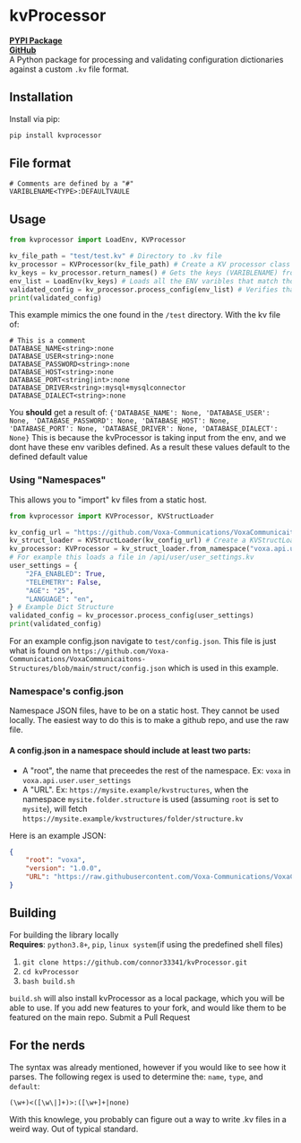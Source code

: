 # kvProcessor

[**PYPI Package**](https://pypi.org/project/kvprocessor/) \
[**GitHub**](https://github.com/connor33341/kvProcessor) \
A Python package for processing and validating configuration dictionaries against a custom `.kv` file format.

## Installation

Install via pip:

```bash
pip install kvprocessor
```

## File format

```custom
# Comments are defined by a "#"
VARIBLENAME<TYPE>:DEFAULTVAULE
```

## Usage

```python
from kvprocessor import LoadEnv, KVProcessor

kv_file_path = "test/test.kv" # Directory to .kv file
kv_processor = KVProcessor(kv_file_path) # Create a KV processor class
kv_keys = kv_processor.return_names() # Gets the keys (VARIBLENAME) from the .kv file
env_list = LoadEnv(kv_keys) # Loads all the ENV varibles that match those keys
validated_config = kv_processor.process_config(env_list) # Verifies that those env varibles exist and are of the correct type
print(validated_config)
```

This example mimics the one found in the `/test` directory. With the kv file of:
```custom
# This is a comment
DATABASE_NAME<string>:none
DATABASE_USER<string>:none
DATABASE_PASSWORD<string>:none
DATABASE_HOST<string>:none
DATABASE_PORT<string|int>:none
DATABASE_DRIVER<string>:mysql+mysqlconnector
DATABASE_DIALECT<string>:none
```
You **should** get a result of: 
`{'DATABASE_NAME': None, 'DATABASE_USER': None, 'DATABASE_PASSWORD': None, 'DATABASE_HOST': None, 'DATABASE_PORT': None, 'DATABASE_DRIVER': None, 'DATABASE_DIALECT': None}` This is because the kvProcessor is taking input from the env, and we dont have these env varibles defined. As a result these values default to the defined default value

### Using "Namespaces"
This allows you to "import" kv files from a static host.
```python
from kvprocessor import KVProcessor, KVStructLoader

kv_config_url = "https://github.com/Voxa-Communications/VoxaCommunicaitons-Structures/raw/refs/heads/main/struct/config.json" # STATIC url to json config
kv_struct_loader = KVStructLoader(kv_config_url) # Create a KVStructLoader object with the URL of the config file
kv_processor: KVProcessor = kv_struct_loader.from_namespace("voxa.api.user.user_settings") # Loads the KV file from the URL and returns a KVProcessor object
# For example this loads a file in /api/user/user_settings.kv
user_settings = {
    "2FA_ENABLED": True,
    "TELEMETRY": False,
    "AGE": "25",
    "LANGUAGE": "en",
} # Example Dict Structure
validated_config = kv_processor.process_config(user_settings)
print(validated_config)
```
For an example config.json navigate to `test/config.json`. This file is just what is found on `https://github.com/Voxa-Communications/VoxaCommunicaitons-Structures/blob/main/struct/config.json` which is used in this example.

### Namespace's config.json
Namespace JSON files, have to be on a static host. They cannot be used locally. The easiest way to do this is to make a github repo, and use the raw file.
#### A config.json in a namespace should include at least two parts:
 - A "root", the name that preceedes the rest of the namespace. Ex: `voxa` in `voxa.api.user.user_settings`
 - A "URL". Ex: `https://mysite.example/kvstructures`, when the namespace `mysite.folder.structure` is used (assuming `root` is set to `mysite`), will fetch `https://mysite.example/kvstructures/folder/structure.kv`

 Here is an example JSON:
```json
{
    "root": "voxa",
    "version": "1.0.0",
    "URL": "https://raw.githubusercontent.com/Voxa-Communications/VoxaCommunicaitons-Structures/refs/heads/main/struct/"
}
```

## Building
For building the library locally \
**Requires**: `python3.8+`, `pip`, `linux system`(if using the predefined shell files)

 1. `git clone https://github.com/connor33341/kvProcessor.git`
 2. `cd kvProcessor`
 3. `bash build.sh`

`build.sh` will also install kvProcessor as a local package, which you will be able to use.
If you add new features to your fork, and would like them to be featured on the main repo. Submit a Pull Request
## For the nerds
The syntax was already mentioned, however if you would like to see how it parses. The following regex is used to determine the: `name`, `type`, and `default`:
```re
(\w+)<([\w\|]+)>:([\w+]+|none)
```
With this knowlege, you probably can figure out a way to write .kv files in a weird way. Out of typical standard.